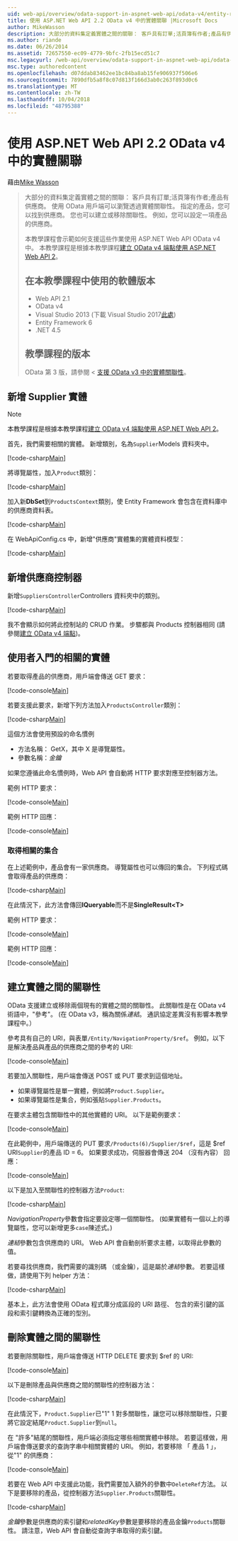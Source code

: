 ```yaml
---
uid: web-api/overview/odata-support-in-aspnet-web-api/odata-v4/entity-relations-in-odata-v4
title: 使用 ASP.NET Web API 2.2 OData v4 中的實體關聯 |Microsoft Docs
author: MikeWasson
description: 大部分的資料集定義實體之間的關聯： 客戶具有訂單;活頁簿有作者;產品有供應商。 使用 OData 用戶端可以瀏覽透過...
ms.author: riande
ms.date: 06/26/2014
ms.assetid: 72657550-ec09-4779-9bfc-2fb15ecd51c7
msc.legacyurl: /web-api/overview/odata-support-in-aspnet-web-api/odata-v4/entity-relations-in-odata-v4
msc.type: authoredcontent
ms.openlocfilehash: d07ddab83462ee1bc84ba8ab15fe906937f506e6
ms.sourcegitcommit: 7890dfb5a8f8c07d813f166d3ab0c263f893d0c6
ms.translationtype: MT
ms.contentlocale: zh-TW
ms.lasthandoff: 10/04/2018
ms.locfileid: "48795388"
---
```

<a name="entity-relations-in-odata-v4-using-aspnet-web-api-22"></a>使用 ASP.NET Web API 2.2 OData v4 中的實體關聯
====================
藉由[Mike Wasson](https://github.com/MikeWasson)

> 大部分的資料集定義實體之間的關聯： 客戶具有訂單;活頁簿有作者;產品有供應商。 使用 OData 用戶端可以瀏覽透過實體關聯性。 指定的產品，您可以找到供應商。 您也可以建立或移除關聯性。 例如，您可以設定一項產品的供應商。
>
> 本教學課程會示範如何支援這些作業使用 ASP.NET Web API OData v4 中。 本教學課程是根據本教學課程[建立 OData v4 端點使用 ASP.NET Web API 2](create-an-odata-v4-endpoint.md)。
>
> ## <a name="software-versions-used-in-the-tutorial"></a>在本教學課程中使用的軟體版本
>
> - Web API 2.1
> - OData v4
> - Visual Studio 2013 (下載 Visual Studio 2017[此處](https://visualstudio.microsoft.com/downloads/?utm_medium=microsoft&utm_source=docs.microsoft.com&utm_campaign=button+cta&utm_content=download+vs2017))
> - Entity Framework 6
> - .NET 4.5
>
> ## <a name="tutorial-versions"></a>教學課程的版本
>
> OData 第 3 版，請參閱 <<c0> [ 支援 OData v3 中的實體關聯性](https://asp.net/web-api/overview/odata-support-in-aspnet-web-api/odata-v3/working-with-entity-relations)。

## <a name="add-a-supplier-entity"></a>新增 Supplier 實體

> [!NOTE]
> 本教學課程是根據本教學課程[建立 OData v4 端點使用 ASP.NET Web API 2](create-an-odata-v4-endpoint.md)。

首先，我們需要相關的實體。 新增類別，名為`Supplier`Models 資料夾中。

[!code-csharp[Main](entity-relations-in-odata-v4/samples/sample1.cs)]

將導覽屬性，加入`Product`類別：

[!code-csharp[Main](entity-relations-in-odata-v4/samples/sample2.cs?highlight=13-15)]

加入新**DbSet**到`ProductsContext`類別，使 Entity Framework 會包含在資料庫中的供應商資料表。

[!code-csharp[Main](entity-relations-in-odata-v4/samples/sample3.cs?highlight=10)]

在 WebApiConfig.cs 中，新增&quot;供應商&quot;實體集的實體資料模型：

[!code-csharp[Main](entity-relations-in-odata-v4/samples/sample4.cs?highlight=6)]

## <a name="add-a-suppliers-controller"></a>新增供應商控制器

新增`SuppliersController`Controllers 資料夾中的類別。

[!code-csharp[Main](entity-relations-in-odata-v4/samples/sample5.cs)]

我不會顯示如何將此控制站的 CRUD 作業。 步驟都與 Products 控制器相同 (請參閱[建立 OData v4 端點](create-an-odata-v4-endpoint.md))。

## <a name="getting-related-entities"></a>使用者入門的相關的實體

若要取得產品的供應商，用戶端會傳送 GET 要求：

[!code-console[Main](entity-relations-in-odata-v4/samples/sample6.cmd)]

若要支援此要求，新增下列方法加入`ProductsController`類別：

[!code-csharp[Main](entity-relations-in-odata-v4/samples/sample7.cs)]

這個方法會使用預設的命名慣例

- 方法名稱： GetX，其中 X 是導覽屬性。
- 參數名稱：*金鑰*

如果您遵循此命名慣例時，Web API 會自動將 HTTP 要求對應至控制器方法。

範例 HTTP 要求：

[!code-console[Main](entity-relations-in-odata-v4/samples/sample8.cmd)]

範例 HTTP 回應：

[!code-console[Main](entity-relations-in-odata-v4/samples/sample9.cmd)]

### <a name="getting-a-related-collection"></a>取得相關的集合

在上述範例中，產品會有一家供應商。 導覽屬性也可以傳回的集合。 下列程式碼會取得產品的供應商：

[!code-csharp[Main](entity-relations-in-odata-v4/samples/sample10.cs)]

在此情況下，此方法會傳回**IQueryable**而不是**SingleResult&lt;T&gt;**

範例 HTTP 要求：

[!code-console[Main](entity-relations-in-odata-v4/samples/sample11.cmd)]

範例 HTTP 回應：

[!code-console[Main](entity-relations-in-odata-v4/samples/sample12.cmd)]

## <a name="creating-a-relationship-between-entities"></a>建立實體之間的關聯性

OData 支援建立或移除兩個現有的實體之間的關聯性。 此關聯性是在 OData v4 術語中，&quot;參考&quot;。 (在 OData v3，稱為關係*連結*。 通訊協定差異沒有影響本教學課程中。）

參考具有自己的 URI，與表單`/Entity/NavigationProperty/$ref`。 例如，以下是解決產品與產品的供應商之間的參考的 URI:

[!code-console[Main](entity-relations-in-odata-v4/samples/sample13.cmd)]

若要加入關聯性，用戶端會傳送 POST 或 PUT 要求到這個地址。

- 如果導覽屬性是單一實體，例如將`Product.Supplier`。
- 如果導覽屬性是集合，例如張貼`Supplier.Products`。

在要求主體包含關聯性中的其他實體的 URI。 以下是範例要求：

[!code-console[Main](entity-relations-in-odata-v4/samples/sample14.cmd)]

在此範例中，用戶端傳送的 PUT 要求`/Products(6)/Supplier/$ref`，這是 $ref URI`Supplier`的產品 ID = 6。 如果要求成功，伺服器會傳送 204 （沒有內容） 回應：

[!code-console[Main](entity-relations-in-odata-v4/samples/sample15.cmd)]

以下是加入至關聯性的控制器方法`Product`:

[!code-csharp[Main](entity-relations-in-odata-v4/samples/sample16.cs)]

*NavigationProperty*參數會指定要設定哪一個關聯性。 (如果實體有一個以上的導覽屬性，您可以新增更多`case`陳述式。)

*連結*參數包含供應商的 URI。 Web API 會自動剖析要求主體，以取得此參數的值。

若要尋找供應商，我們需要的識別碼 （或金鑰），這是屬於*連結*參數。 若要這樣做，請使用下列 helper 方法：

[!code-csharp[Main](entity-relations-in-odata-v4/samples/sample17.cs)]

基本上，此方法會使用 OData 程式庫分成區段的 URI 路徑、 包含的索引鍵的區段和索引鍵轉換為正確的型別。

## <a name="deleting-a-relationship-between-entities"></a>刪除實體之間的關聯性

若要刪除關聯性，用戶端會傳送 HTTP DELETE 要求到 $ref 的 URI:

[!code-console[Main](entity-relations-in-odata-v4/samples/sample18.cmd)]

以下是刪除產品與供應商之間的關聯性的控制器方法：

[!code-csharp[Main](entity-relations-in-odata-v4/samples/sample19.cs)]

在此情況下，`Product.Supplier`已&quot;1&quot; 1 對多關聯性，讓您可以移除關聯性，只要將它設定結尾`Product.Supplier`到`null`。

在 &quot;許多&quot;結尾的關聯性，用戶端必須指定哪些相關實體中移除。 若要這樣做，用戶端會傳送要求的查詢字串中相關實體的 URI。 例如，若要移除 「 產品 1 」，從"1" 的供應商：

[!code-console[Main](entity-relations-in-odata-v4/samples/sample20.cmd?highlight=1)]

若要在 Web API 中支援此功能，我們需要加入額外的參數中`DeleteRef`方法。 以下是要移除的產品，從控制器方法`Supplier.Products`關聯性。

[!code-csharp[Main](entity-relations-in-odata-v4/samples/sample21.cs)]

*金鑰*參數是供應商的索引鍵和*relatedKey*參數是要移除的產品金鑰`Products`關聯性。 請注意，Web API 會自動從查詢字串取得的索引鍵。
